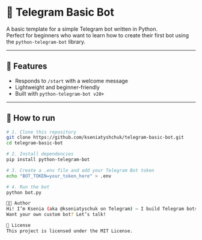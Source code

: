 # 🤖 Telegram Basic Bot

A basic template for a simple Telegram bot written in Python.  
Perfect for beginners who want to learn how to create their first bot using the `python-telegram-bot` library.

---

## 📌 Features
- Responds to `/start` with a welcome message  
- Lightweight and beginner-friendly  
- Built with `python-telegram-bot v20+`

---

## 🚀 How to run

```bash
# 1. Clone this repository
git clone https://github.com/kseniatyshchuk/telegram-basic-bot.git
cd telegram-basic-bot

# 2. Install dependencies
pip install python-telegram-bot

# 3. Create a .env file and add your Telegram Bot token
echo "BOT_TOKEN=your_token_here" > .env

# 4. Run the bot
python bot.py

👩‍💻 Author  
Hi! I’m Ksenia (aka @kseniatyschuk on Telegram) — I build Telegram bots for fun and for hire.  
Want your own custom bot? Let’s talk!

📄 License  
This project is licensed under the MIT License.